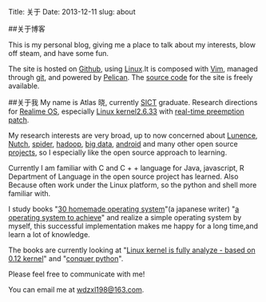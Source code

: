 Title: 关于 
Date: 2013-12-11
slug: about

##关于博客

This is my personal blog, giving me a place to talk about my interests, blow off steam, and have some fun.

The site is hosted on [Github][2], using [Linux][3].It is composed with [Vim][4], managed through [git][5], and powered by [Pelican][6]. The [source code][7] for the site is freely available.

[2]:https://github.com/
[3]:https://www.linux.org/
[4]:http://www.vim.org/
[5]:http://git-scm.cm
[6]:http://doc.pelican.org/
[7]:http://github.com/atlas55

##关于我
My name is Atlas 晓, currently [SICT][1] graduate. Research directions for [Realime OS][os], especially [Linux kernel2.6.33][kernel] with [real-time preemption patch][patch].

My research interests are very broad, up to now concerned about [Lunence][lucene], [Nutch][nutch], [spider][spider], [hadoop][hadoop], [big data][data], [android][android] and many other open source [projects][project], so I especially like the open source approach to learning.

Currently I am familiar with C and C + + language for Java, javascript, R Department of Language in the open source project has learned. Also Because often work under the Linux platform, so the python and shell more familiar with.

I study books "[30 homemade operating system][book1]"(a japanese writer) "[a operating system to achieve][book2]" and realize a simple operating system by myself, this successful implementation makes me happy for a long time,and learn a lot of knowledge.

The books are currently looking at "[Linux kernel is fully analyze - based on 0.12 kernel][book3]" and "[conquer python][book4]".

Please feel free to communicate with me!

You can email me at wdzxl198@163.com.

[1]:http://yjs.sict.ac.cn/
[os]:http://en.wikipedia.org/wiki/Real-time_operating_system
[kernel]:https://www.kernel.org/
[patch]:https://rt.wiki.kernel.org/index.php/RT_PREEMPT_HOWTO
[lucene]:http://lucene.apache.org/
[nutch]:http://nutch.apache.org/
[spider]:http://en.wikipedia.org/wiki/Web_crawler
[hadoop]:http://hadoop.apache.org/
[data]:http://en.wikipedia.org/wiki/Big_data
[android]:http://www.android.com/
[project]:https://github.com/atlas555
[book1]:http://book.douban.com/subject/11530329/
[book2]:http://book.douban.com/subject/3735649/
[book3]:http://book.douban.com/subject/3229243/
[book4]:http://book.douban.com/subject/2240226/


